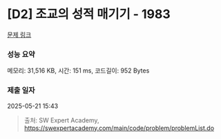 # [D2] 조교의 성적 매기기 - 1983 

[문제 링크](https://swexpertacademy.com/main/code/problem/problemDetail.do?contestProbId=AV5PwGK6AcIDFAUq) 

### 성능 요약

메모리: 31,516 KB, 시간: 151 ms, 코드길이: 952 Bytes

### 제출 일자

2025-05-21 15:43



> 출처: SW Expert Academy, https://swexpertacademy.com/main/code/problem/problemList.do